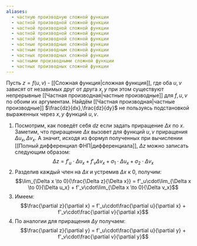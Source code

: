 ```yaml
---
aliases:
  - частную производную сложной функции
  - частной производной сложной функции
  - частной производной сложной функции
  - частной производной сложной функции
  - частной производной сложной функции
  - частные производные сложной функции
  - частным производным сложной функции
  - частных производных сложной функции
  - частными производными сложной функции
  - частных производных сложной функции
---
```

Пусть $z = f(u, v)$ - [[Сложная функция|сложная функция]], где оба $u,v$ зависят от незавимых друг от друга $x,y$ при этом существуют непрерывные [[Частная производная|частные производные]] для $f, u, v$ по обоим их аргументам.
Найдём [[Частная производная|частные производные]] $\frac{dz}{dx},\frac{dz}{dy}$ не пользуясь подстановкой выраженных через $x,y$ функций $u, v$.
1. Посмотрим, как поведёт себя $dz$ если задать приращение $\Delta x$ по $x$.
   Заметим, что приращение $\Delta x$ вызовет для функций $u,v$  приращения $\Delta u_x, \Delta v_x$. А значит, исходя из формул полученных при вычислении [[Полный дифференциал ФНП|дифференциала]], $\Delta z$ можно записать следующим образом:$$\Delta z = f'_u\cdot\Delta u_x + f'_v\Delta v_x + \sigma_1\cdot\Delta u_x +\sigma_2\cdot\Delta v_x $$
2. Разделив каждый член на $\Delta x$ и устремив $\Delta x$ к $0$, получим:$$\lim_{\Delta x \to 0}{\frac{\Delta z}{\Delta x}} = f'_u\cdot\lim_{\Delta x \to 0}{\Delta u_x} + f'_v\cdot\lim_{\Delta x \to 0}{\Delta v_x}$$
3. Имеем:$$\frac{\partial z}{\partial x} = f'_u\cdot\frac{\partial u}{\partial x} + f'_v\cdot\frac{\partial v}{\partial x}$$
4. По аналогии для приращения $\Delta y$ получаем:$$\frac{\partial z}{\partial y} = f'_u\cdot\frac{\partial u}{\partial y} + f'_v\cdot\frac{\partial v}{\partial y}$$